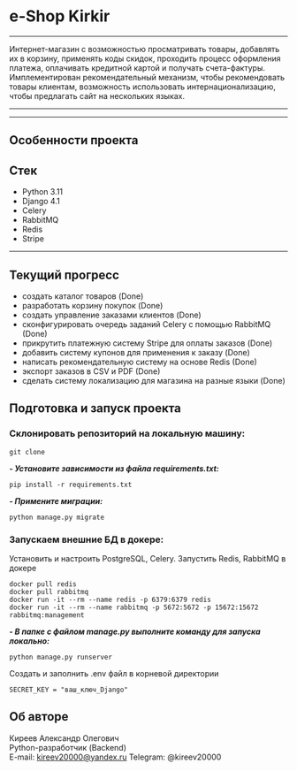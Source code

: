 # e-Shop Kirkir

---

Интернет-магазин с возможностью просматривать товары, добавлять их в корзину, применять коды скидок, проходить процесс оформления платежа, оплачивать кредитной картой и получать счета-фактуры. Имплементирован рекомендательный механизм, чтобы рекомендовать товары клиентам, возможность использовать интернационализацию, чтобы предлагать сайт на нескольких языках.

---
 
***
## Особенности проекта


## Стек
- Python 3.11
- Django 4.1
- Celery
- RabbitMQ
- Redis
- Stripe
___

## Текущий прогресс
- создать каталог товаров (Done)
- разработать корзину покупок (Done)
- создать управление заказами клиентов (Done)
- cконфигурировать очередь заданий Celery с помощью RabbitMQ (Done)
- прикрутить платежную систему Stripe для оплаты заказов (Done)
- добавить систему купонов для применения к заказу (Done)
- написать рекомендательную систему на основе Redis (Done)
- экспорт заказов в CSV и PDF (Done)
- сделать систему локализацию для магазина на разные языки (Done)

## Подготовка и запуск проекта
### Склонировать репозиторий на локальную машину:
```
git clone 
```
***- Установите зависимости из файла requirements.txt:***
```
pip install -r requirements.txt
```

***- Примените миграции:***
```
python manage.py migrate
```

### Запускаем внешние БД в докере:
Установить и настроить PostgreSQL, Celery. Запустить Redis, RabbitMQ в докере

```
docker pull redis
docker pull rabbitmq
docker run -it --rm --name redis -p 6379:6379 redis
docker run -it --rm --name rabbitmq -p 5672:5672 -p 15672:15672 rabbitmq:management
```
***- В папке с файлом manage.py выполните команду для запуска локально:***
```
python manage.py runserver
```
Cоздать и заполнить .env файл в корневой директории
```
SECRET_KEY = "ваш_ключ_Django"
```


## Об авторе <a id=7></a>

Киреев Александр Олегович  
Python-разработчик (Backend)  
E-mail: kireev20000@yandex.ru
Telegram: @kireev20000
